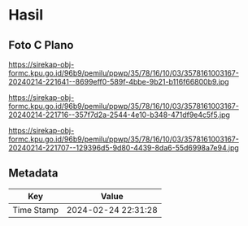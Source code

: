 # Hasil

## Foto C Plano

https://sirekap-obj-formc.kpu.go.id/96b9/pemilu/ppwp/35/78/16/10/03/3578161003167-20240214-221641--8699eff0-589f-4bbe-9b21-b116f66800b9.jpg

https://sirekap-obj-formc.kpu.go.id/96b9/pemilu/ppwp/35/78/16/10/03/3578161003167-20240214-221716--357f7d2a-2544-4e10-b348-471df9e4c5f5.jpg

https://sirekap-obj-formc.kpu.go.id/96b9/pemilu/ppwp/35/78/16/10/03/3578161003167-20240214-221707--129396d5-9d80-4439-8da6-55d6998a7e94.jpg


## Metadata

| Key        | Value               |
| ---------- | ------------------- |
| Time Stamp | 2024-02-24 22:31:28 |



